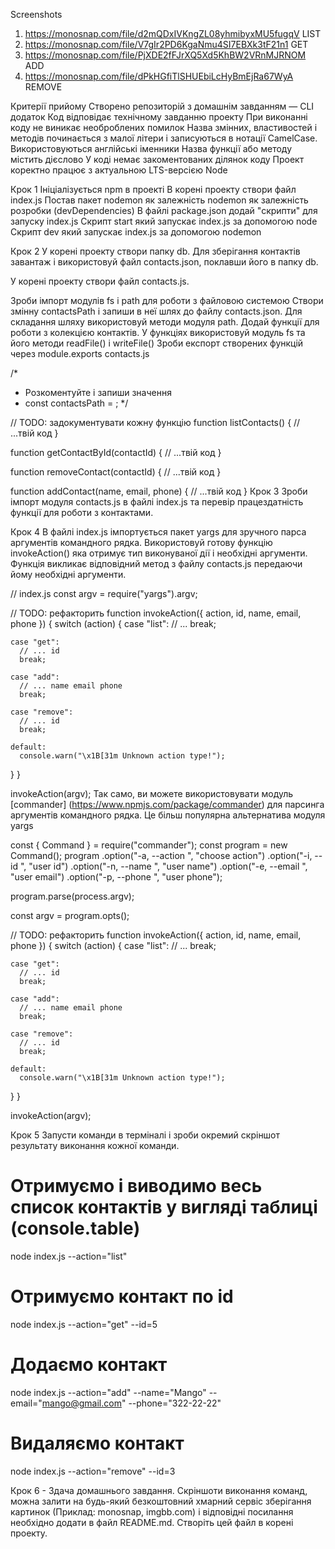 Screenshots

1. https://monosnap.com/file/d2mQDxIVKngZL08yhmibyxMU5fugqV LIST
2. https://monosnap.com/file/V7gIr2PD6KgaNmu4SI7EBXk3tF21n1 GET
3. https://monosnap.com/file/PjXDE2fFJrXQ5Xd5KhBW2VRnMJRNOM ADD
4. https://monosnap.com/file/dPkHGfiTlSHUEbiLcHyBmEjRa67WyA REMOVE

Критерії прийому
Створено репозиторій з домашнім завданням — CLI додаток
Код відповідає технічному завданню проекту
При виконанні коду не виникає необроблених помилок
Назва змінних, властивостей і методів починається з малої літери і записуються в нотації CamelCase. Використовуються англійські іменники
Назва функції або методу містить дієслово
У коді немає закоментованих ділянок коду
Проект коректно працює з актуальною LTS-версією Node

Крок 1
Ініціалізується npm в проекті
В корені проекту створи файл index.js
Постав пакет nodemon як залежність nodemon як залежність розробки (devDependencies)
В файлі package.json додай "скрипти" для запуску index.js
Скрипт start який запускає index.js за допомогою node
Скрипт dev який запускає index.js за допомогою nodemon

Крок 2
У корені проекту створи папку db. Для зберігання контактів завантаж і використовуй файл contacts.json, поклавши його в папку db.

У корені проекту створи файл contacts.js.

Зроби імпорт модулів fs і path для роботи з файловою системою
Створи змінну contactsPath і запиши в неї шлях до файлу contacts.json. Для складання шляху використовуй методи модуля path.
Додай функції для роботи з колекцією контактів. У функціях використовуй модуль fs та його методи readFile() і writeFile()
Зроби експорт створених функцій через module.exports
contacts.js

/\*

- Розкоментуйте і запиши значення
- const contactsPath = ;
  \*/

// TODO: задокументувати кожну функцію
function listContacts() {
// ...твій код
}

function getContactById(contactId) {
// ...твій код
}

function removeContact(contactId) {
// ...твій код
}

function addContact(name, email, phone) {
// ...твій код
}
Крок 3
Зроби імпорт модуля contacts.js в файлі index.js та перевір працездатність функції для роботи з контактами.

Крок 4
В файлі index.js імпортується пакет yargs для зручного парса аргументів командного рядка. Використовуй готову функцію invokeAction() яка отримує тип виконуваної дії і необхідні аргументи. Функція викликає відповідний метод з файлу contacts.js передаючи йому необхідні аргументи.

// index.js
const argv = require("yargs").argv;

// TODO: рефакторить
function invokeAction({ action, id, name, email, phone }) {
switch (action) {
case "list":
// ...
break;

    case "get":
      // ... id
      break;

    case "add":
      // ... name email phone
      break;

    case "remove":
      // ... id
      break;

    default:
      console.warn("\x1B[31m Unknown action type!");

}
}

invokeAction(argv);
Так само, ви можете використовувати модуль [commander] (https://www.npmjs.com/package/commander) для парсинга аргументів командного рядка. Це більш популярна альтернатива модуля yargs

const { Command } = require("commander");
const program = new Command();
program
.option("-a, --action <type>", "choose action")
.option("-i, --id <type>", "user id")
.option("-n, --name <type>", "user name")
.option("-e, --email <type>", "user email")
.option("-p, --phone <type>", "user phone");

program.parse(process.argv);

const argv = program.opts();

// TODO: рефакторить
function invokeAction({ action, id, name, email, phone }) {
switch (action) {
case "list":
// ...
break;

    case "get":
      // ... id
      break;

    case "add":
      // ... name email phone
      break;

    case "remove":
      // ... id
      break;

    default:
      console.warn("\x1B[31m Unknown action type!");

}
}

invokeAction(argv);

Крок 5
Запусти команди в терміналі і зроби окремий скріншот результату виконання кожної команди.

# Отримуємо і виводимо весь список контактів у вигляді таблиці (console.table)

node index.js --action="list"

# Отримуємо контакт по id

node index.js --action="get" --id=5

# Додаємо контакт

node index.js --action="add" --name="Mango" --email="mango@gmail.com" --phone="322-22-22"

# Видаляємо контакт

node index.js --action="remove" --id=3

Крок 6 - Здача домашнього завдання.
Скріншоти виконання команд, можна залити на будь-який безкоштовний хмарний сервіс зберігання картинок (Приклад: monosnap, imgbb.com) і відповідні посилання необхідно додати в файл README.md. Створіть цей файл в корені проекту.
